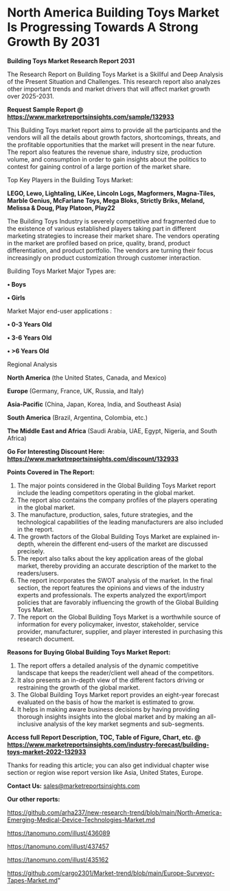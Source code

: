 # North America Building Toys Market Is Progressing Towards A Strong Growth By 2031

<strong>Building Toys Market Research Report 2031</strong>

The Research Report on Building Toys Market is a Skillful and Deep Analysis of the Present Situation and Challenges. This research report also analyzes other important trends and market drivers that will affect market growth over 2025-2031.

<strong>Request Sample Report @ <a href=https://www.marketreportsinsights.com/sample/132933>https://www.marketreportsinsights.com/sample/132933</a></strong>

This Building Toys market report aims to provide all the participants and the vendors will all the details about growth factors, shortcomings, threats, and the profitable opportunities that the market will present in the near future. The report also features the revenue share, industry size, production volume, and consumption in order to gain insights about the politics to contest for gaining control of a large portion of the market share.

Top Key Players in the Building Toys Market:

<strong>LEGO, Lewo, Lightaling, LiKee, Lincoln Logs, Magformers, Magna-Tiles, Marble Genius, McFarlane Toys, Mega Bloks, Strictly Briks, Meland, Melissa & Doug, Play Platoon, Play22</strong>

The Building Toys Industry is severely competitive and fragmented due to the existence of various established players taking part in different marketing strategies to increase their market share. The vendors operating in the market are profiled based on price, quality, brand, product differentiation, and product portfolio. The vendors are turning their focus increasingly on product customization through customer interaction.

Building Toys Market Major Types are:

<strong>• Boys

• Girls</strong>

Market Major end-user applications :

<strong>• 0-3 Years Old

• 3-6 Years Old

• >6 Years Old</strong>

Regional Analysis

</u><strong><b>North America</b></strong> (the United States, Canada, and Mexico)

<strong><b>Europe </b></strong>(Germany, France, UK, Russia, and Italy)

<strong><b>Asia-Pacific</b></strong> (China, Japan, Korea, India, and Southeast Asia)

<strong><b>South America</b></strong> (Brazil, Argentina, Colombia, etc.)

<strong><b>The Middle East and Africa</b></strong> (Saudi Arabia, UAE, Egypt, Nigeria, and South Africa)

<strong>Go For Interesting Discount Here: <a href=https://www.marketreportsinsights.com/discount/132933>https://www.marketreportsinsights.com/discount/132933</a></strong>

<strong>Points Covered in The Report:</strong>
<ol>
  <li>The major points considered in the Global Building Toys Market report include the leading competitors operating in the global market.</li>
  <li>The report also contains the company profiles of the players operating in the global market.</li>
  <li>The manufacture, production, sales, future strategies, and the technological capabilities of the leading manufacturers are also included in the report.</li>
  <li>The growth factors of the Global Building Toys Market are explained in-depth, wherein the different end-users of the market are discussed precisely.</li>
  <li>The report also talks about the key application areas of the global market, thereby providing an accurate description of the market to the readers/users.</li>
  <li>The report incorporates the SWOT analysis of the market. In the final section, the report features the opinions and views of the industry experts and professionals. The experts analyzed the export/import policies that are favorably influencing the growth of the Global Building Toys Market.</li>
  <li>The report on the Global Building Toys Market is a worthwhile source of information for every policymaker, investor, stakeholder, service provider, manufacturer, supplier, and player interested in purchasing this research document.</li>
</ol>
<strong>Reasons for Buying Global Building Toys Market Report:</strong>

<ol>
  <li>The report offers a detailed analysis of the dynamic competitive landscape that keeps the reader/client well ahead of the competitors.</li>
  <li>It also presents an in-depth view of the different factors driving or restraining the growth of the global market.</li>
  <li>The Global Building Toys Market report provides an eight-year forecast evaluated on the basis of how the market is estimated to grow.</li>
  <li>It helps in making aware business decisions by having providing thorough insights insights into the global market and by making an all-inclusive analysis of the key market segments and sub-segments.</li>
</ol>
<strong>Access full Report Description, TOC, Table of Figure, Chart, etc. @ <a href=https://www.marketreportsinsights.com/industry-forecast/building-toys-market-2022-132933>https://www.marketreportsinsights.com/industry-forecast/building-toys-market-2022-132933</a></strong>


Thanks for reading this article; you can also get individual chapter wise section or region wise report version like Asia, United States, Europe.

<strong>Contact Us:</strong>
sales@marketreportsinsights.com

<strong>Our other reports:</strong>

<a href=https://github.com/arha237/new-research-trend/blob/main/North-America-Emerging-Medical-Device-Technologies-Market.md>https://github.com/arha237/new-research-trend/blob/main/North-America-Emerging-Medical-Device-Technologies-Market.md</a>

<a href=https://tanomuno.com/illust/436089>https://tanomuno.com/illust/436089</a>

<a href=https://tanomuno.com/illust/437457>https://tanomuno.com/illust/437457</a>

<a href=https://tanomuno.com/illust/435162>https://tanomuno.com/illust/435162</a>

<a href=https://github.com/cargo2301/Market-trend/blob/main/Europe-Surveyor-Tapes-Market.md>https://github.com/cargo2301/Market-trend/blob/main/Europe-Surveyor-Tapes-Market.md</a>"
